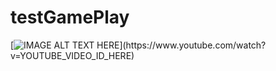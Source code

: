 # testGamePlay

[![IMAGE ALT TEXT HERE](https://img.youtube.com/vi/[YOUTUBE_VIDEO_ID_HERE](https://youtu.be/INahqUSJccc?si=bDCaGa6_HezOEXSd)/0.jpg)](https://www.youtube.com/watch?v=YOUTUBE_VIDEO_ID_HERE)
